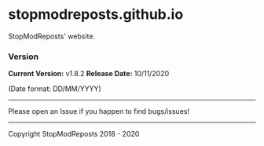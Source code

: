 # stopmodreposts.github.io
StopModReposts' website.



### Version
**Current Version:**   v1.8.2
**Release Date:**      10/11/2020

(Date format: DD/MM/YYYY)

---

Please open an Issue if you happen to find bugs/issues!

---

Copyright StopModReposts 2018 - 2020
